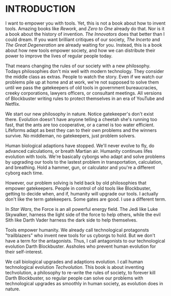 
# INTRODUCTION

I want to empower you with tools. Yet, this is not a book about how to invent tools. Amazing books like _Rework_, and _Zero to One_ already do that. Nor is it a book about the history of invention. _The Innovators_ does that better than I could dream. If you want brilliant critiques of our society, _The Incerto_ and _The Great Degeneration_ are already waiting for you. Instead, this is a book about how new tools empower society, and how we can distribute their power to improve the lives of regular people today.

That means changing the rules of our society with a new philosophy. Todays philosophies don't mix well with modern technology. They consider the middle class as extras. People to watch the story. Even if we watch our problems pile up at home and at work, we're not supposed to solve them until we pass the gatekeepers of old tools in government bureaucracies, creeky corporations, lawyers officers, or consultant meetings. All versions of Blockbuster writing rules to protect themselves in an era of YouTube and Netflix.

We start our new philosophy in nature. Notice gatekeeper's don't exist there. Evolution doesn't have anyone telling a cheetah she's running too fast, that the ants are too cooperative, or a camel is too water efficient. Lifeforms adapt as best they can to their own problems and the winners survive. No middleman, no gatekeepers, just problem solvers.

Human biological adaptions have stopped. We'll never evolve to fly, do advanced calculations, or breath Martian air. Humanity continues lifes evolution with tools. We're basically cyborgs who adapt and solve problems by upgrading our tools to the lastest problem in transportation, calculation, and breathing. Hold a hammer, gun, or calculator and you're a different cyborg each time.

However, our problem solving is held back by old philosophies that empower gatekeepers. People in control of old tools like Blockbuster, getting to decide when, and if, humanity will upgrade our tools. I actually don't like the term gatekeepers. Some gates are good. I use a different term.

In _Star Wars_, the Force is an all powerful energy field. The Jedi like Luke Skywalker, harness the light side of the force to help others, while the evil Sith like Darth Vader harness the dark side to help themselves.

Tools empower humanity. We already call technological protagonsts "trailblazers" who invent new tools for us cyborgs to hold.  But we don't have a term for the antagonists. Thus, I call antagonists to our technological evolution Darth Blockbuster. Assholes who prevent human evolution for their self-interest.

We call biological upgrades and adaptions evolution. I call human technological evolution _Techvolution_. This book is about inventing techvolution, a philosophy to re-write the rules of society, to forever kill Darth Blockbuster, so regular people can solve our problems with technological upgrades as smoothly in human society, as evolution does in nature.
